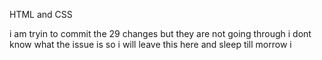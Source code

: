 HTML and CSS 

i am tryin to commit the 29 changes but they are not going through
i dont know what the issue is
so i will leave this here
and sleep till morrow
i
